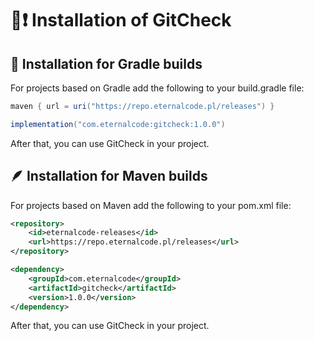 # 📩❗️ Installation of GitCheck

## 🐘 Installation for Gradle builds

For projects based on Gradle add the following to your build.gradle file:

``` java
maven { url = uri("https://repo.eternalcode.pl/releases") }
```
``` java
implementation("com.eternalcode:gitcheck:1.0.0")
```
After that, you can use GitCheck in your project.

## 🪶 Installation for Maven builds

For projects based on Maven add the following to your pom.xml file:

```xml
<repository>
    <id>eternalcode-releases</id>
    <url>https://repo.eternalcode.pl/releases</url>
</repository>
```

```xml
<dependency>
    <groupId>com.eternalcode</groupId>
    <artifactId>gitcheck</artifactId>
    <version>1.0.0</version>
</dependency>
```

After that, you can use GitCheck in your project.